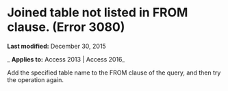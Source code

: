 
# Joined table <name> not listed in FROM clause. (Error 3080)

 **Last modified:** December 30, 2015

 _ **Applies to:** Access 2013 | Access 2016_

Add the specified table name to the FROM clause of the query, and then try the operation again.

